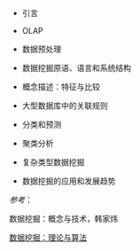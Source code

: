 
* 引言

* OLAP

* 数据预处理

* 数据挖掘原语、语言和系统结构

* 概念描述：特征与比较

* 大型数据库中的关联规则

* 分类和预测

* 聚类分析

* 复杂类型数据挖掘

* 数据挖掘的应用和发展趋势



*参考*：

数据挖掘：概念与技术，韩家炜

[数据挖掘：理论与算法](https://www.bilibili.com/video/BV154411Q7mG?p=11)